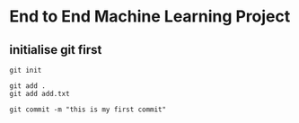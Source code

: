 # End to End Machine Learning Project

## initialise git first
```
git init
```
```
git add .
git add add.txt
```
```
git commit -m "this is my first commit"
```
